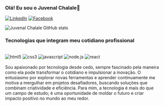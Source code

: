 
### Olá! Eu sou o Juvenal Chalale👋


[![LinkedIn](https://img.shields.io/badge/LinkedIn-0077B5?style=for-the-badge&logo=linkedin&logoColor=white)](https://www.linkedin.com/in/juvenal-chalale-7191672b5)
[![Facebook](https://img.shields.io/badge/Facebook-1877F2?style=for-the-badge&logo=facebook&logoColor=white)](https://www.facebook.com/profile.php?id=61553333845303)

![Juvenal Chalale GitHub stats](https://github-readme-stats.vercel.app/api?username=JuvenalChalale&show_icons=true&theme=dracula)

### Tecnologias que integram meu cotidiano profissional

<div style="display: inline_block"><br>
<img align="center" alt="html5" src="https://img.shields.io/badge/HTML5-E34F26?style=for-the-badge&logo=html5&logoColor=white"/>
<img align="center" alt="css3" src="https://img.shields.io/badge/CSS3-1572B6?style=for-the-badge&logo=css3&logoColor=white"/>
<img align="center" alt="javascript" src="https://img.shields.io/badge/JavaScript-323330?style=for-the-badge&logo=javascript&logoColor=F7DF1E"/>
<img align="center" alt="node.js" src="https://img.shields.io/badge/Node.js-43853D?style=for-the-badge&logo=node.js&logoColor=white"/>
<img align="center" alt="react" src="https://img.shields.io/badge/React-20232A?style=for-the-badge&logo=react&logoColor=61DAFB"/>
</div><br>
Sou apaixonado por tecnologia desde cedo, sempre fascinado pela maneira como ela pode transformar o cotidiano e impulsionar a inovação. O entusiasmo por explorar novas ferramentas e aprender continuamente me motiva a mergulhar em projetos desafiadores, buscando soluções que combinam criatividade e eficiência. Para mim, a tecnologia é mais do que um campo de estudo; é uma oportunidade de moldar o futuro e criar impacto positivo no mundo ao meu redor.
